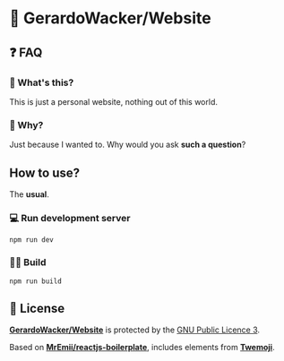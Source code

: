 # 🧉 GerardoWacker/Website

## ❓ FAQ
### 🤔 What's this?
This is just a personal website, nothing out of this world.
### 🤔 Why?
Just because I wanted to. Why would you ask **such a question**?

## How to use?
The **usual**.

### 💻 Run development server
```shell
npm run dev
```
### 👷‍♂️ Build
```shell
npm run build
```

## 📝 License

**[GerardoWacker/Website](https://github.com/GerardoWacker/Website)** is protected by the [GNU Public Licence 3](https://opensource.org/licenses/GPL-3.0).

Based on **[MrEmii/reactjs-boilerplate](https://github.com/MrEmii/reactjs-boilerplate)**, includes elements from **[Twemoji](https://twemoji.twitter.com/)**.